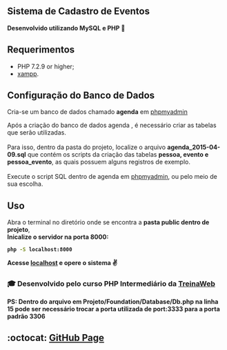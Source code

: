 ## Sistema de Cadastro de Eventos
<b>Desenvolvido utilizando MySQL e PHP :elephant:</b>

Requerimentos
--------------
* PHP 7.2.9 or higher;
* [xampp][1].

Configuração do Banco de Dados
------------------------------
Cria-se um banco de dados chamado <b>agenda</b> em [phpmyadmin][2]


  Após a criação do banco de dados agenda , é necessário criar as tabelas que serão utilizadas.
  <br>
  <br>
  Para isso, dentro da pasta do projeto, localize o arquivo <b>agenda_2015-04-09.sql</b>
  que contém os scripts da criação das tabelas <b>pessoa, evento e pessoa_evento</b>,
  as quais possuem alguns registros de exemplo.
  <br>
  <br>
  Execute o script SQL dentro de agenda em [phpmyadmin][2], ou pelo meio de sua escolha.

Uso
-----
<p>
  Abra o terminal no diretório onde se encontra a <b>pasta public dentro de projeto</b>,
  <br> 
  <b>Inicalize o servidor na porta 8000:<b>

  ```bash
  php -S localhost:8000
  ```
</p>

Acesse [localhost][3] e opere o sistema :v:

### :mortar_board: Desenvolvido pelo curso PHP Intermediário da [TreinaWeb][4]

<b>PS:</b> Dentro do arquivo em Projeto/Foundation/Database/Db.php na linha 15 pode ser necessário trocar a porta utilizada de port:3333 para a porta padrão 3306


## :octocat: [GitHub Page][5]

[1]: https://www.apachefriends.org/pt_br/index.html
[2]: http://localhost/phpmyadmin/;
[3]: http://localhost:8000/
[4]: https://www.treinaweb.com.br/
[5]: https://capelaum.github.io/Sistema-Cadastro-Eventos/
